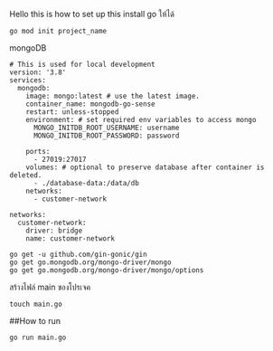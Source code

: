 
Hello this is how to set up this
install go ให้ได้
```
go mod init project_name
```

mongoDB

```
# This is used for local development
version: '3.8'
services:
  mongodb:
    image: mongo:latest # use the latest image.
    container_name: mongodb-go-sense
    restart: unless-stopped
    environment: # set required env variables to access mongo
      MONGO_INITDB_ROOT_USERNAME: username
      MONGO_INITDB_ROOT_PASSWORD: password

    ports:
      - 27019:27017
    volumes: # optional to preserve database after container is deleted.
      - ./database-data:/data/db
    networks:
      - customer-network

networks:
  customer-network:
    driver: bridge
    name: customer-network

```
```
go get -u github.com/gin-gonic/gin
go get go.mongodb.org/mongo-driver/mongo
go get go.mongodb.org/mongo-driver/mongo/options
```

สร้างไฟล์ main ของโปรเจค 

```
touch main.go
```



##How to run

```
go run main.go
```